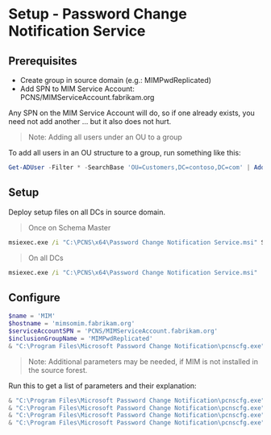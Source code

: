 ﻿# Setup - Password Change Notification Service

## Prerequisites

+ Create group in source domain (e.g.: MIMPwdReplicated)
+ Add SPN to MIM Service Account: PCNS/MIMServiceAccount.fabrikam.org

Any SPN on the MIM Service Account will do, so if one already exists, you need not add another ... but it also does not hurt.

> Note: Adding all users under an OU to a group

To add all users in an OU structure to a group, run something like this:

```powershell
Get-ADUser -Filter * -SearchBase 'OU=Customers,DC=contoso,DC=com' | Add-ADPrincipalGroupMembership -MemberOf MIMPwdReplicated
```

## Setup

Deploy setup files on all DCs in source domain.

> Once on Schema Master

```cmd
msiexec.exe /i "C:\PCNS\x64\Password Change Notification Service.msi" SCHEMAONLY=TRUE
```

> On all DCs

```cmd
msiexec.exe /i "C:\PCNS\x64\Password Change Notification Service.msi"
```

## Configure

```powershell
$name = 'MIM'
$hostname = 'mimsomim.fabrikam.org'
$serviceAccountSPN = 'PCNS/MIMServiceAccount.fabrikam.org'
$inclusionGroupName = 'MIMPwdReplicated'
& "C:\Program Files\Microsoft Password Change Notification\pcnscfg.exe" ADDTARGET /N:$name /A:$hostname /S:$serviceAccountSPN /FI:$inclusionGroupName
```

> Note: Additional parameters may be needed, if MIM is not installed in the source forest.

Run this to get a list of parameters and their explanation:

```powershell
& "C:\Program Files\Microsoft Password Change Notification\pcnscfg.exe" /?
& "C:\Program Files\Microsoft Password Change Notification\pcnscfg.exe" ADDTARGET /?
& "C:\Program Files\Microsoft Password Change Notification\pcnscfg.exe" MODIFYTARGET /?
& "C:\Program Files\Microsoft Password Change Notification\pcnscfg.exe" REMOVETARGET /?
```
